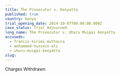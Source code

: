 ```yaml
---
title: The Prosecutor v. Kenyatta
published: true
country: kenya
trial_opening_date: 2014-10-07T00:00:00.000Z
case_status: Trial Adjourned
long_name: The Prosecutor v. Uhuru Muigai Kenyatta
accuseds:
  - francis-kirimi-muthaura
  - mohammed-hussein-ali
  - uhuru-muigai-kenyatta
slug:
---
```



Charges Withdrawn